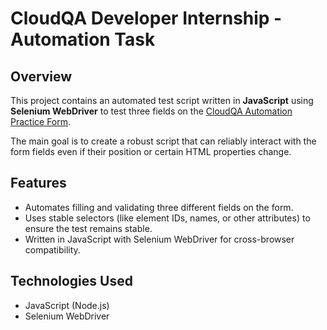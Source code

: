 # CloudQA Developer Internship - Automation Task

## Overview
This project contains an automated test script written in **JavaScript** using **Selenium WebDriver** to test three fields on the [CloudQA Automation Practice Form](https://app.cloudqa.io/home/AutomationPracticeForm).

The main goal is to create a robust script that can reliably interact with the form fields even if their position or certain HTML properties change.

## Features
- Automates filling and validating three different fields on the form.
- Uses stable selectors (like element IDs, names, or other attributes) to ensure the test remains stable.
- Written in JavaScript with Selenium WebDriver for cross-browser compatibility.

## Technologies Used
- JavaScript (Node.js)
- Selenium WebDriver

